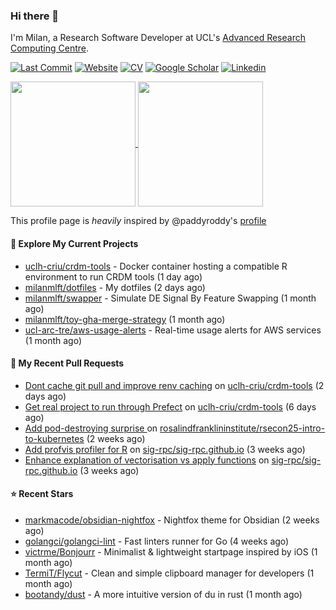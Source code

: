 ### Hi there 👋

I'm Milan, a Research Software Developer at UCL's [Advanced Research Computing
Centre](https://www.ucl.ac.uk/advanced-research-computing/advanced-research-computing-centre).

[![Last Commit](https://img.shields.io/github/last-commit/milanmlft/milanmlft?label=updated)](https://github.com/milanmlft)
[![Website](https://img.shields.io/badge/GitHub%20Pages-222?logo=githubpages&logoColor=fff&style=for-the-badge&style=flat)](https://milanmlft.dev)
[![CV](https://img.shields.io/badge/CV-PDF-pink.svg)](https://milanmlft.netlify.app/uploads/resume.pdf)
[![Google Scholar](https://img.shields.io/badge/Google%20Scholar-4285F4?logo=googlescholar&logoColor=fff&style=for-the-badge&style=flat)](https://scholar.google.com/citations?user=LwW40HQAAAAJ&hl=en)
[![Linkedin](https://img.shields.io/badge/LinkedIn-0A66C2?logo=linkedin&logoColor=fff&style=for-the-badge&style=flat)](http://www.linkedin.com/in/milan-malfait)


<a href="https://github.com/milanmlft/milanmlft#gh-dark-mode-only">
  <img height=200 align="center" src="https://github-readme-stats-paddyroddy.vercel.app/api?username=milanmlft&disable_animations=true&hide_border=true&hide_title=true&include_all_commits=true&rank_icon=github&show=prs_merged,reviews&show_icons=true&theme=tokyonight" />
</a>


<a href="https://github.com/milanmlft/milanmlft#gh-light-mode-only">
  <img height=200 align="center" src="https://github-readme-stats-paddyroddy.vercel.app/api?username=milanmlft&disable_animations=true&hide_border=true&hide_title=true&include_all_commits=true&rank_icon=github&show=prs_merged,reviews&show_icons=true&theme=default" />
</a>

This profile page is _heavily_ inspired by @paddyroddy's [profile](https://github.com/paddyroddy/paddyroddy)

#### 👷 Explore My Current Projects

- [uclh-criu/crdm-tools](https://github.com/uclh-criu/crdm-tools) - Docker container hosting a compatible R environment to run CRDM tools
  (1 day ago)
- [milanmlft/dotfiles](https://github.com/milanmlft/dotfiles) - My dotfiles
  (2 days ago)
- [milanmlft/swapper](https://github.com/milanmlft/swapper) - Simulate DE Signal By Feature Swapping
  (1 month ago)
- [milanmlft/toy-gha-merge-strategy](https://github.com/milanmlft/toy-gha-merge-strategy)
  (1 month ago)
- [ucl-arc-tre/aws-usage-alerts](https://github.com/ucl-arc-tre/aws-usage-alerts) - Real-time usage alerts for AWS services
  (1 month ago)

#### 🔨 My Recent Pull Requests

- [Dont cache git pull and improve renv caching](https://github.com/uclh-criu/crdm-tools/pull/57) on [uclh-criu/crdm-tools](https://github.com/uclh-criu/crdm-tools)
  (2 days ago)
- [Get real project to run through Prefect](https://github.com/uclh-criu/crdm-tools/pull/56) on [uclh-criu/crdm-tools](https://github.com/uclh-criu/crdm-tools)
  (6 days ago)
- [Add pod-destroying surprise ](https://github.com/rosalindfranklininstitute/rsecon25-intro-to-kubernetes/pull/29) on [rosalindfranklininstitute/rsecon25-intro-to-kubernetes](https://github.com/rosalindfranklininstitute/rsecon25-intro-to-kubernetes)
  (2 weeks ago)
- [Add profvis profiler for R](https://github.com/sig-rpc/sig-rpc.github.io/pull/48) on [sig-rpc/sig-rpc.github.io](https://github.com/sig-rpc/sig-rpc.github.io)
  (3 weeks ago)
- [Enhance explanation of vectorisation vs apply functions](https://github.com/sig-rpc/sig-rpc.github.io/pull/35) on [sig-rpc/sig-rpc.github.io](https://github.com/sig-rpc/sig-rpc.github.io)
  (3 weeks ago)

#### ⭐ Recent Stars

- [markmacode/obsidian-nightfox](https://github.com/markmacode/obsidian-nightfox) - Nightfox theme for Obsidian
  (2 weeks ago)
- [golangci/golangci-lint](https://github.com/golangci/golangci-lint) - Fast linters runner for Go
  (4 weeks ago)
- [victrme/Bonjourr](https://github.com/victrme/Bonjourr) - Minimalist &amp; lightweight startpage inspired by iOS
  (1 month ago)
- [TermiT/Flycut](https://github.com/TermiT/Flycut) - Clean and simple clipboard manager for developers
  (1 month ago)
- [bootandy/dust](https://github.com/bootandy/dust) - A more intuitive version of du in rust
  (1 month ago)
